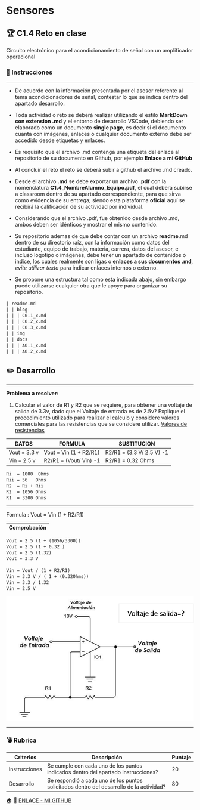 # Sensores
## :trophy: C1.4 Reto en clase

Circuito electrónico para el acondicionamiento de señal con un amplificador operacional

### :blue_book: Instrucciones

___

- De acuerdo con la información presentada por el asesor referente al tema acondicionadores de señal, contestar lo que se indica dentro del apartado desarrollo.

- Toda actividad o reto se deberá realizar utilizando el estilo **MarkDown con extension .md** y el entorno de desarrollo VSCode, debiendo ser elaborado como un documento **single page**, es decir si el documento cuanta con imágenes, enlaces o cualquier documento externo debe ser accedido desde etiquetas y enlaces.
- Es requisito que el archivo .md contenga una etiqueta del enlace al repositorio de su documento en Github, por ejemplo **Enlace a mi GitHub**
- Al concluir el reto el reto se deberá subir a github el archivo .md creado.
- Desde el archivo **.md** se debe exportar un archivo **.pdf** con la nomenclatura **C1.4_NombreAlumno_Equipo.pdf**, el cual deberá subirse a classroom dentro de su apartado correspondiente, para que sirva como evidencia de su entrega; siendo esta plataforma **oficial** aquí se recibirá la calificación de su actividad por individual.
- Considerando que el archivo .pdf, fue obtenido desde archivo .md, ambos deben ser idénticos y mostrar el mismo contenido.
- Su repositorio ademas de que debe contar con un archivo **readme**.md dentro de su directorio raíz, con la información como datos del estudiante, equipo de trabajo, materia, carrera, datos del asesor, e incluso logotipo o imágenes, debe tener un apartado de contenidos o indice, los cuales realmente son ligas o **enlaces a sus documentos .md**, _evite utilizar texto_ para indicar enlaces internos o externo.
- Se propone una estructura tal como esta indicada abajo, sin embargo puede utilizarse cualquier otra que le apoye para organizar su repositorio.

```  
| readme.md
| | blog
| | | C0.1_x.md
| | | C0.2_x.md
| | | C0.3_x.md
| | img
| | docs
| | | A0.1_x.md
| | | A0.2_x.md
```


## :pencil2: Desarrollo

___

**Problema a resolver:**

1. Calcular el valor de R1 y R2 que se requiere, para obtener una voltaje de salida de 3.3v, dado que el Voltaje de entrada es de 2.5v? Explique el procedimiento utilizado para realizar el calculo y considere valores comerciales para las resistencias que se considere utilizar. [Valores de resistencias](../IMG/VR.png)

 DATOS  | FORMULA   | SUSTITUCION 
--------|-------|----------|
Vout = 3.3 v |  Vout = Vin (1 + R2/R1) |  R2/R1 = (3.3 V/ 2.5 V) -1 
Vin = 2.5 v | R2/R1 = (Vout/ Vin) -1  |  R2/R1 = 0.32 Ohms 


    Ri  = 1000  Ohms 
    Rii = 56   Ohms 
    R2  = Ri + Rii
    R2  = 1056 Ohms 
    R1  = 3300 Ohms 
-------
Formula : Vout = Vin (1 + R2/R1) 

Comprobación |
------| 
    Vout = 2.5 (1 + (1056/3300))
    Vout = 2.5 (1 + 0.32 )
    Vout = 2.5 (1.32)
    Vout = 3.3 V

    Vin = Vout / (1 + R2/R1)
    Vin = 3.3 V / ( 1 + (0.32Ohms))
    Vin = 3.3 / 1.32 
    Vin = 2.5 V

![Acondicionador_de_senal_AmOp](../IMG/C1.x_CircuitoAcondicionadorAmOP.png)

___

### :bomb: Rubrica

| Criterios     | Descripción                                                                                  | Puntaje |
| ------------- | -------------------------------------------------------------------------------------------- | ------- |
| Instrucciones | Se cumple con cada uno de los puntos indicados dentro del apartado Instrucciones?            | 20 |
| Desarrollo    | Se respondió a cada uno de los puntos solicitados dentro del desarrollo de la actividad?     | 80      |

:house: :open_file_folder: [ENLACE - MI GITHUB](https://github.com/Villalobos39/SISTEMAS-PROGRAMABLES.git )